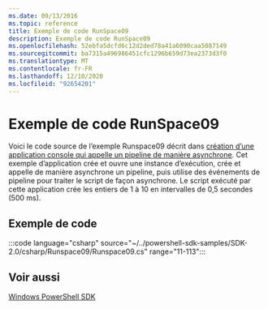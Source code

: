 ```yaml
---
ms.date: 09/13/2016
ms.topic: reference
title: Exemple de code RunSpace09
description: Exemple de code RunSpace09
ms.openlocfilehash: 52ebfa5dcfd6c12d2ded78a41a6090caa5087149
ms.sourcegitcommit: ba7315a496986451cfc1296b659d73ea2373d3f0
ms.translationtype: MT
ms.contentlocale: fr-FR
ms.lasthandoff: 12/10/2020
ms.locfileid: "92654201"
---
```

# <a name="runspace09-code-sample"></a>Exemple de code RunSpace09

Voici le code source de l’exemple Runspace09 décrit dans [création d’une application console qui appelle un pipeline de manière asynchrone](https://msdn.microsoft.com/198c1c94-2a06-457e-93ce-c0d910618e47).
Cet exemple d’application crée et ouvre une instance d’exécution, crée et appelle de manière asynchrone un pipeline, puis utilise des événements de pipeline pour traiter le script de façon asynchrone. Le script exécuté par cette application crée les entiers de 1 à 10 en intervalles de 0,5 secondes (500 ms).

## <a name="code-sample"></a>Exemple de code

:::code language="csharp" source="~/../powershell-sdk-samples/SDK-2.0/csharp/Runspace09/Runspace09.cs" range="11-113":::

## <a name="see-also"></a>Voir aussi

[Windows PowerShell SDK](../windows-powershell-reference.md)
